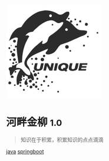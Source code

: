 ![logo](assets/images/framework/icon.svg)

# 河畔金柳 <small>1.0</small>

> 知识在于积累，积累知识的点点滴滴

[java](java/)
[springboot](springboot/)




<!-- background image -->

<!-- ![](assets/images/framework/bj.jpg) -->

<!-- background color -->

<!-- ![color](#f0f0f0) -->